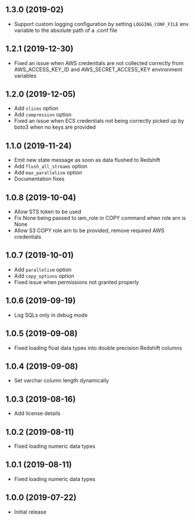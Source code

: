 1.3.0 (2019-02)
-------------------

- Support custom logging configuration by setting `LOGGING_CONF_FILE` env variable to the absolute path of a .conf file


1.2.1 (2019-12-30)
-------------------

- Fixed an issue when AWS credentials are not collected correctly from AWS_ACCESS_KEY_ID and AWS_SECRET_ACCESS_KEY environment variables

1.2.0 (2019-12-05)
-------------------

- Add `slices` option
- Add `compression` option
- Fixed an issue when ECS credentials not being correctly picked up by boto3 when no keys are provided

1.1.0 (2019-11-24)
-------------------

- Emit new state message as soon as data flushed to Redshift
- Add `flush_all_streams` option
- Add `max_parallelism` option
- Documentation fixes

1.0.8 (2019-10-04)
-------------------

- Allow STS token to be used
- Fix None being passed to iam_role in COPY command when role arn is None
- Allow S3 COPY role arn to be provided, remove required AWS credentials

1.0.7 (2019-10-01)
-------------------

- Add `parallelism` option
- Add `copy_options` option
- Fixed issue when permissions not granted properly

1.0.6 (2019-09-19)
-------------------

- Log SQLs only in debug mode

1.0.5 (2019-09-08)
-------------------

- Fixed loading float data types into double precision Redshift columns

1.0.4 (2019-09-08)
-------------------

- Set varchar column length dynamically

1.0.3 (2019-08-16)
-------------------

- Add license details

1.0.2 (2019-08-11)
-------------------

- Fixed loading numeric data types

1.0.1 (2019-08-11)
-------------------

- Fixed loading numeric data types

1.0.0 (2019-07-22)
-------------------

- Initial release
